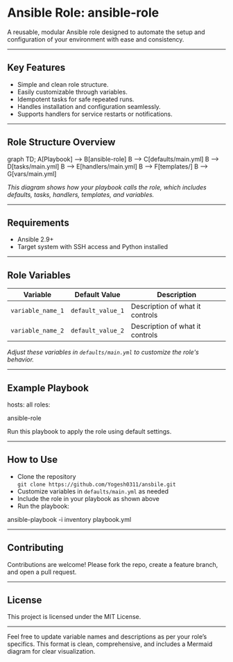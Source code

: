 # Ansible Role: ansible-role

A reusable, modular Ansible role designed to automate the setup and configuration of your environment with ease and consistency.

---

## Key Features

- Simple and clean role structure.
- Easily customizable through variables.
- Idempotent tasks for safe repeated runs.
- Handles installation and configuration seamlessly.
- Supports handlers for service restarts or notifications.

---

## Role Structure Overview

graph TD;
A[Playbook] --> B[ansible-role]
B --> C[defaults/main.yml]
B --> D[tasks/main.yml]
B --> E[handlers/main.yml]
B --> F[templates/]
B --> G[vars/main.yml]


*This diagram shows how your playbook calls the role, which includes defaults, tasks, handlers, templates, and variables.*

---

## Requirements

- Ansible 2.9+
- Target system with SSH access and Python installed

---

## Role Variables

| Variable           | Default Value                   | Description                     |
|--------------------|--------------------------------|--------------------------------|
| `variable_name_1`   | `default_value_1`               | Description of what it controls|
| `variable_name_2`   | `default_value_2`               | Description of what it controls|

*Adjust these variables in `defaults/main.yml` to customize the role's behavior.*

---

## Example Playbook

hosts: all
roles:

ansible-role


Run this playbook to apply the role using default settings.

---

## How to Use

- Clone the repository  
  `git clone https://github.com/Yogesh0311/ansbile.git`  
- Customize variables in `defaults/main.yml` as needed  
- Include the role in your playbook as shown above  
- Run the playbook:  

ansible-playbook -i inventory playbook.yml


---

## Contributing

Contributions are welcome! Please fork the repo, create a feature branch, and open a pull request.

---

## License

This project is licensed under the MIT License.

---

Feel free to update variable names and descriptions as per your role’s specifics. This format is clean, comprehensive, and includes a Mermaid diagram for clear visualization.

